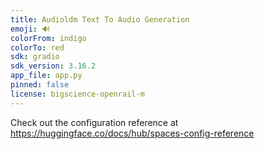 ```yaml
---
title: Audioldm Text To Audio Generation
emoji: 🔊
colorFrom: indigo
colorTo: red
sdk: gradio
sdk_version: 3.16.2
app_file: app.py
pinned: false
license: bigscience-openrail-m
---
```


Check out the configuration reference at https://huggingface.co/docs/hub/spaces-config-reference
